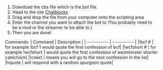 1. Download the cbs file which is the bot file.
2. Head to the site [Chatblocks](https://www.instafluff.tv/ChatBlocks/)
3. Drag and drop the file from your computer onto the scripting area
4. Enter the channel you want to attach the bot to (You probably need to be a mod or the streamer to be able to.)
5. Then you are done!

Commands: 
| Command      | Description |
| ----------- | ----------- |
|!bcf #  | for example !bcf 1 would quote the first confession of bcf|
|!wcfshort #  | for example !wcfshort 1 would quote the first confession of westminster shorter catechism|
|!cnext | means you will go to the next confession in the list|
|!rquote | will respond with a random spurgeon quote|
